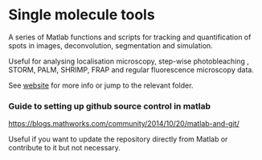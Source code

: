 # Single molecule tools

A series of Matlab functions and scripts for tracking and quantification of spots in images, deconvolution, segmentation and simulation.

Useful for analysing localisation microscopy, step-wise photobleaching  , STORM, PALM, SHRIMP, FRAP and regular fluorescence microscopy data.

See [website](https://awollman.github.io/single-molecule-tools/) for more info or jump to the relevant folder.


### Guide to setting up github source control in matlab

https://blogs.mathworks.com/community/2014/10/20/matlab-and-git/

Useful if you want to update the repository directly from Matlab or contribute to it but not necessary.

